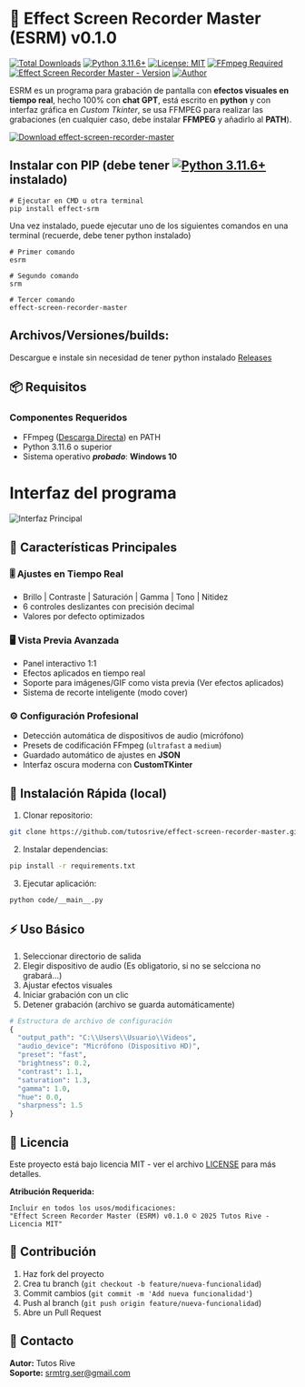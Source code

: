 # 🎥 Effect Screen Recorder Master (ESRM) v0.1.0

<!-- Total downloads -->
[![Total Downloads](https://static.pepy.tech/badge/effect-srm)](https://pepy.tech/projects/effect-srm)
[![Python 3.11.6+](https://img.shields.io/badge/Python-3.11.6%2B-blue.svg)](https://www.python.org/)
[![License: MIT](https://img.shields.io/badge/License-MIT-yellow.svg)](https://opensource.org/licenses/MIT)
[![FFmpeg Required](https://img.shields.io/badge/FFmpeg-Required-orange.svg)](https://ffmpeg.org/)
[![Effect Screen Recorder Master - Version](https://img.shields.io/pypi/v/effect-srm?label=ESRM)](https://pypi.org/project/effect-srm)
[![Author](https://img.shields.io/badge/Tutos%20Rive-Author-brightgreen)](https://github.com/tutosrive)

ESRM es un programa para grabación de pantalla con **efectos visuales en tiempo real**, hecho 100% con **chat GPT**, está escrito en **python** y con interfaz gráfica en _Custom Tkinter_, se usa FFMPEG para realizar las grabaciones (en cualquier caso, debe instalar **FFMPEG** y añadirlo al **PATH**).

[![Download effect-screen-recorder-master](https://a.fsdn.com/con/app/sf-download-button)](https://sourceforge.net/projects/e-srm/files/latest/download)

## Instalar con PIP (debe tener [![Python 3.11.6+](https://img.shields.io/badge/Python-3.11.6%2B-blue.svg)](https://www.python.org/) instalado)

```shell
# Ejecutar en CMD u otra terminal
pip install effect-srm
```

Una vez instalado, puede ejecutar uno de los siguientes comandos en una terminal (recuerde, debe tener python instalado)

```shell
# Primer comando
esrm
```
```shell
# Segundo comando
srm
```
```shell
# Tercer comando
effect-screen-recorder-master
```

## **Archivos/Versiones/builds**:

Descargue e instale sin necesidad de tener python instalado [Releases](https://github.com/tutosrive/effect-screen-recorder-master/releases)

## 📦 Requisitos

### Componentes Requeridos
- FFmpeg ([Descarga Directa](https://www.gyan.dev/ffmpeg/builds/ffmpeg-release-full.7z)) en PATH
- Python 3.11.6 o superior
- Sistema operativo **_probado_**: **Windows 10**

# Interfaz del programa

![Interfaz Principal](https://cdn.jsdelivr.net/gh/tutosrive/images-projects-srm-trg@main/esrm/esrm.png)

## 🌟 Características Principales

### 🎚️ Ajustes en Tiempo Real
- Brillo | Contraste | Saturación | Gamma | Tono | Nitidez
- 6 controles deslizantes con precisión decimal
- Valores por defecto optimizados

### 🖥️ Vista Previa Avanzada
- Panel interactivo 1:1
- Efectos aplicados en tiempo real
- Soporte para imágenes/GIF como vista previa (Ver efectos aplicados)
- Sistema de recorte inteligente (modo cover)

### ⚙️ Configuración Profesional
- Detección automática de dispositivos de audio (micrófono)
- Presets de codificación FFmpeg (`ultrafast` a `medium`)
- Guardado automático de ajustes en **JSON**
- Interfaz oscura moderna con **CustomTKinter**

## 🚀 Instalación Rápida (local)

1. Clonar repositorio:
```bash
git clone https://github.com/tutosrive/effect-screen-recorder-master.git
```

2. Instalar dependencias:
```bash
pip install -r requirements.txt
```

3. Ejecutar aplicación:
```bash
python code/__main__.py
```

## ⚡ Uso Básico

1. Seleccionar directorio de salida
2. Elegir dispositivo de audio (Es obligatorio, si no se selcciona no grabará...)
3. Ajustar efectos visuales
4. Iniciar grabación con un clic
5. Detener grabación (archivo se guarda automáticamente)

```python
# Estructura de archivo de configuración
{
  "output_path": "C:\\Users\\Usuario\\Videos",
  "audio_device": "Micrófono (Dispositivo HD)",
  "preset": "fast",
  "brightness": 0.2,
  "contrast": 1.1,
  "saturation": 1.3,
  "gamma": 1.0,
  "hue": 0.0,
  "sharpness": 1.5
}
```

## 📄 Licencia

Este proyecto está bajo licencia MIT - ver el archivo [LICENSE](https://github.com/tutosrive/effect-screen-recorder-master/blob/main/LICENSE) para más detalles.

**Atribución Requerida:**
```text
Incluir en todos los usos/modificaciones:
"Effect Screen Recorder Master (ESRM) v0.1.0 © 2025 Tutos Rive - Licencia MIT"
```

## 🤝 Contribución

1. Haz fork del proyecto
2. Crea tu branch (`git checkout -b feature/nueva-funcionalidad`)
3. Commit cambios (`git commit -m 'Add nueva funcionalidad'`)
4. Push al branch (`git push origin feature/nueva-funcionalidad`)
5. Abre un Pull Request

## 📧 Contacto

**Autor:** Tutos Rive  
**Soporte:** [srmtrg.ser@gmail.com](mailto:srmtrg.ser@gmail.com)
